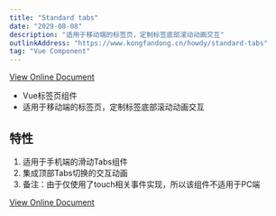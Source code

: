 ```yaml
---
title: "Standard tabs"
date: "2029-08-08"
description: "适用于移动端的标签页，定制标签底部滚动动画交互"
outlinkAddress: "https://www.kongfandong.cn/howdy/standard-tabs"
tag: "Vue Component"
---
```


[View Online Document](https://www.kongfandong.cn/howdy/standard-tabs)

+ Vue标签页组件
+ 适用于移动端的标签页，定制标签底部滚动动画交互

## 特性
1. 适用于手机端的滑动Tabs组件
2. 集成顶部Tabs切换的交互动画
3. 备注：由于仅使用了touch相关事件实现，所以该组件不适用于PC端

[View Online Document](https://www.kongfandong.cn/howdy/standard-tabs)